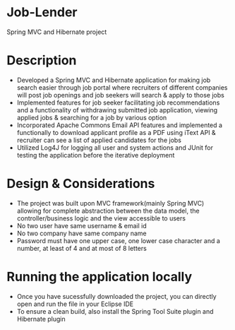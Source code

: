 # Job-Lender
Spring MVC and Hibernate project
# Description
* Developed a Spring MVC and Hibernate application for making job search easier through job portal where recruiters of different companies will post job openings and job seekers will search & apply to those jobs
* Implemented features for job seeker facilitating job recommendations and a functionality of withdrawing submitted job application, viewing applied jobs & searching for a job by various option 
* Incorporated Apache Commons Email API features and implemented a functionally to download applicant profile as a PDF using iText API & recruiter can see a list of applied candidates for the jobs 
* Utilized Log4J for logging all user and system actions and JUnit for testing the application before the iterative deployment
# Design & Considerations
* The project was built upon MVC framework(mainly Spring MVC) allowing for complete abstraction between the data model, the    controller/business logic and the view accessible to users
* No two user have same username & email id
* No two company have same company name
* Password must have one upper case, one lower case character and a number, at least of 4 and at most of 8 letters
# Running the application locally
* Once you have sucessfully downloaded the project, you can directly open and run the file in your Eclipse IDE
* To ensure a clean build, also install the Spring Tool Suite plugin and Hibernate plugin

